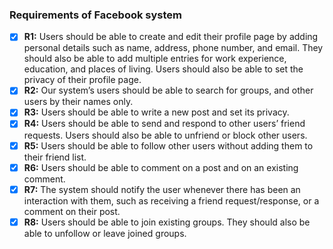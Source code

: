 ### Requirements of Facebook system

- [x] **R1:** Users should be able to create and edit their profile page by adding personal details such as name, address, phone number, and email. They should also be able to add multiple entries for work experience, education, and places of living. Users should also be able to set the privacy of their profile page.
- [x] **R2:** Our system’s users should be able to search for groups, and other users by their names only.
- [x] **R3:** Users should be able to write a new post and set its privacy.
- [x] **R4:** Users should be able to send and respond to other users’ friend requests. Users should also be able to unfriend or block other users.
- [x] **R5:** Users should be able to follow other users without adding them to their friend list.
- [x] **R6:** Users should be able to  comment on a post and on an existing comment.
- [x] **R7:** The system should notify the user whenever there has been an interaction with them, such as receiving a friend request/response, or a comment on their post.
- [x] **R8:** Users should be able to join existing groups. They should also be able to unfollow or leave joined groups.